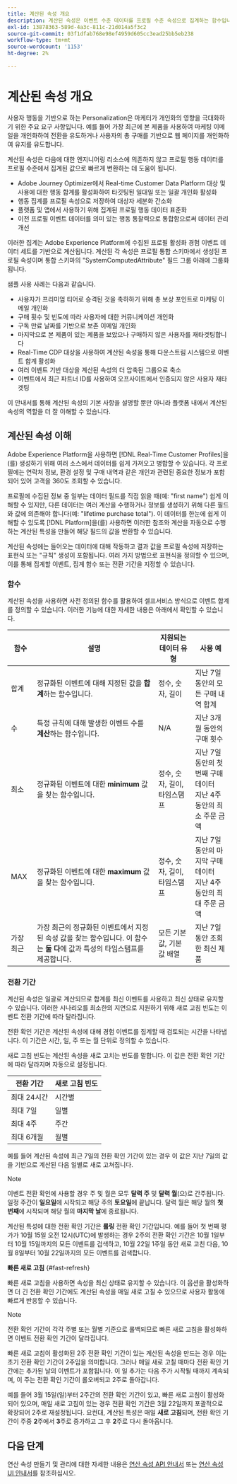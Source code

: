 ```yaml
---
title: 계산된 속성 개요
description: 계산된 속성은 이벤트 수준 데이터를 프로필 수준 속성으로 집계하는 함수입니다. 이러한 함수는 세그먼테이션, 활성화 및 개인화에서 사용할 수 있도록 자동으로 계산됩니다.
exl-id: 13878363-589d-4a3c-811c-21d014a5f3c2
source-git-commit: 03f1dfab768e98ef4959d605cc3ead25bb5eb238
workflow-type: tm+mt
source-wordcount: '1153'
ht-degree: 2%

---
```


# 계산된 속성 개요

사용자 행동을 기반으로 하는 Personalization은 마케터가 개인화의 영향을 극대화하기 위한 주요 요구 사항입니다. 예를 들어 가장 최근에 본 제품을 사용하여 마케팅 이메일을 개인화하여 전환을 유도하거나 사용자의 총 구매를 기반으로 웹 페이지를 개인화하여 유지를 유도합니다.

계산된 속성은 다음에 대한 엔지니어링 리소스에 의존하지 않고 프로필 행동 데이터를 프로필 수준에서 집계된 값으로 빠르게 변환하는 데 도움이 됩니다.

- Adobe Journey Optimizer에서 Real-time Customer Data Platform 대상 및 사용에 대한 행동 합계를 활성화하여 타깃팅된 일대일 또는 일괄 개인화 활성화
- 행동 집계를 프로필 속성으로 저장하여 대상자 세분화 간소화
- 플랫폼 및 앱에서 사용하기 위해 집계된 프로필 행동 데이터 표준화
- 이전 프로필 이벤트 데이터를 의미 있는 행동 통찰력으로 통합함으로써 데이터 관리 개선

이러한 집계는 Adobe Experience Platform에 수집된 프로필 활성화 경험 이벤트 데이터 세트를 기반으로 계산됩니다. 계산된 각 속성은 프로필 통합 스키마에서 생성된 프로필 속성이며 통합 스키마의 &quot;SystemComputedAttribute&quot; 필드 그룹 아래에 그룹화됩니다.

샘플 사용 사례는 다음과 같습니다.

- 사용자가 프리미엄 티어로 승격된 것을 축하하기 위해 총 보상 포인트로 마케팅 이메일 개인화
- 구매 횟수 및 빈도에 따라 사용자에 대한 커뮤니케이션 개인화
- 구독 만료 날짜를 기반으로 보존 이메일 개인화
- 마지막으로 본 제품이 있는 제품을 보았으나 구매하지 않은 사용자를 재타겟팅합니다
- Real-Time CDP 대상을 사용하여 계산된 속성을 통해 다운스트림 시스템으로 이벤트 합계 활성화
- 여러 이벤트 기반 대상을 계산된 속성의 더 압축된 그룹으로 축소
- 이벤트에서 최근 파트너 ID를 사용하여 오프사이트에서 인증되지 않은 사용자 재타겟팅

이 안내서를 통해 계산된 속성의 기본 사항을 설명할 뿐만 아니라 플랫폼 내에서 계산된 속성의 역할을 더 잘 이해할 수 있습니다.

## 계산된 속성 이해

Adobe Experience Platform을 사용하면 [!DNL Real-Time Customer Profiles]을(를) 생성하기 위해 여러 소스에서 데이터를 쉽게 가져오고 병합할 수 있습니다. 각 프로필에는 연락처 정보, 환경 설정 및 구매 내역과 같은 개인과 관련된 중요한 정보가 포함되어 있어 고객을 360도 조회할 수 있습니다.

프로필에 수집된 정보 중 일부는 데이터 필드를 직접 읽을 때(예: &quot;first name&quot;) 쉽게 이해할 수 있지만, 다른 데이터는 여러 계산을 수행하거나 정보를 생성하기 위해 다른 필드와 값에 의존해야 합니다(예: &quot;lifetime purchase total&quot;). 이 데이터를 한눈에 쉽게 이해할 수 있도록 [!DNL Platform]을(를) 사용하면 이러한 참조와 계산을 자동으로 수행하는 계산된 특성을 만들어 해당 필드의 값을 반환할 수 있습니다.

계산된 속성에는 들어오는 데이터에 대해 작동하고 결과 값을 프로필 속성에 저장하는 표현식 또는 &quot;규칙&quot; 생성이 포함됩니다. 여러 가지 방법으로 표현식을 정의할 수 있으며, 이를 통해 집계할 이벤트, 집계 함수 또는 전환 기간을 지정할 수 있습니다.

### 함수

계산된 속성을 사용하면 사전 정의된 함수를 활용하여 셀프서비스 방식으로 이벤트 합계를 정의할 수 있습니다. 이러한 기능에 대한 자세한 내용은 아래에서 확인할 수 있습니다.

| 함수 | 설명 | 지원되는 데이터 유형 | 사용 예 |
| -------- | ----------- | -------------------- | ------------- |
| 합계 | 정규화된 이벤트에 대해 지정된 값을 **합계**&#x200B;하는 함수입니다. | 정수, 숫자, 길이 | 지난 7일 동안의 모든 구매 내역 합계 |
| 수 | 특정 규칙에 대해 발생한 이벤트 수를 **계산**&#x200B;하는 함수입니다. | N/A | 지난 3개월 동안의 구매 횟수 |
| 최소 | 정규화된 이벤트에 대한 **minimum** 값을 찾는 함수입니다. | 정수, 숫자, 길이, 타임스탬프 | 지난 7일 동안의 첫 번째 구매 데이터<br/>지난 4주 동안의 최소 주문 금액 |
| MAX | 정규화된 이벤트에 대한 **maximum** 값을 찾는 함수입니다. | 정수, 숫자, 길이, 타임스탬프 | 지난 7일 동안의 마지막 구매 데이터<br/>지난 4주 동안의 최대 주문 금액 |
| 가장 최근 | 가장 최근의 정규화된 이벤트에서 지정된 속성 값을 찾는 함수입니다. 이 함수는 **둘 다**&#x200B;에 값과 특성의 타임스탬프를 제공합니다. | 모든 기본 값, 기본 값 배열 | 지난 7일 동안 조회한 최신 제품 |

### 전환 기간

계산된 속성은 일괄로 계산되므로 합계를 최신 이벤트를 사용하고 최신 상태로 유지할 수 있습니다. 이러한 시나리오를 최소한의 지연으로 지원하기 위해 새로 고침 빈도는 이벤트 전환 기간에 따라 달라집니다.

전환 확인 기간은 계산된 속성에 대해 경험 이벤트를 집계할 때 검토되는 시간을 나타냅니다. 이 기간은 시간, 일, 주 또는 월 단위로 정의할 수 있습니다.

새로 고침 빈도는 계산된 속성을 새로 고치는 빈도를 말합니다. 이 값은 전환 확인 기간에 따라 달라지며 자동으로 설정됩니다.

| 전환 기간 | 새로 고침 빈도 |
| --------------- | ----------------- |
| 최대 24시간 | 시간별 |
| 최대 7일 | 일별 |
| 최대 4주 | 주간 |
| 최대 6개월 | 월별 |

예를 들어 계산된 속성에 최근 7일의 전환 확인 기간이 있는 경우 이 값은 지난 7일의 값을 기반으로 계산된 다음 일별로 새로 고쳐집니다.

>[!NOTE]
>
>이벤트 전환 확인에 사용할 경우 주 및 월은 모두 **달력 주** 및 **달력 월**(으)로 간주됩니다. 일정 주간이 **일요일**&#x200B;에 시작되고 해당 주의 **토요일**&#x200B;에 끝납니다. 달력 월은 해당 월의 **첫 번째**&#x200B;에 시작되며 해당 월의 **마지막 날**&#x200B;에 종료됩니다.

계산된 특성에 대한 전환 확인 기간은 **롤링** 전환 확인 기간입니다. 예를 들어 첫 번째 평가가 10월 15일 오전 12시(UTC)에 발생하는 경우 2주의 전환 확인 기간은 10월 1일부터 10월 15일까지의 모든 이벤트를 검색하고, 10월 22일 1주일 동안 새로 고친 다음, 10월 8일부터 10월 22일까지의 모든 이벤트를 검색합니다.

**빠른 새로 고침** {#fast-refresh}

빠른 새로 고침을 사용하면 속성을 최신 상태로 유지할 수 있습니다. 이 옵션을 활성화하면 더 긴 전환 확인 기간에도 계산된 속성을 매일 새로 고칠 수 있으므로 사용자 활동에 빠르게 반응할 수 있습니다.

>[!NOTE]
>
>전환 확인 기간이 각각 주별 또는 월별 기준으로 롤백되므로 빠른 새로 고침을 활성화하면 이벤트 전환 확인 기간이 달라집니다.
>
>빠른 새로 고침이 활성화된 2주 전환 확인 기간이 있는 계산된 속성을 만드는 경우 이는 초기 전환 확인 기간이 2주임을 의미합니다. 그러나 매일 새로 고칠 때마다 전환 확인 기간에는 추가된 날의 이벤트가 포함됩니다. 이 일 추가는 다음 주가 시작될 때까지 계속되며, 이 주는 전환 확인 기간이 롤오버되고 2주로 돌아갑니다.
>
>예를 들어 3월 15일(일)부터 2주간의 전환 확인 기간이 있고, 빠른 새로 고침이 활성화되어 있으며, 매일 새로 고침이 있는 경우 전환 확인 기간은 3월 22일까지 포괄적으로 확장되어 2주로 재설정됩니다. 요컨대, 계산된 특성은 매일 **새로 고침**&#x200B;되며, 전환 확인 기간이 주중 **2**&#x200B;주에서 **3**&#x200B;주로 증가하고 그 후 **2**&#x200B;주로 다시 돌아옵니다.

## 다음 단계

연산 속성 만들기 및 관리에 대한 자세한 내용은 [연산 속성 API 안내서](./api.md) 또는 [연산 속성 UI 안내서](./ui.md)를 참조하십시오.
